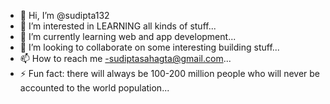 - 👋 Hi, I’m @sudipta132
- 👀 I’m interested in LEARNING all kinds of stuff...
- 🌱 I’m currently learning web and app development...
- 💞️ I’m looking to collaborate on some interesting building stuff...
- 📫 How to reach me -sudiptasahagta@gmail.com...
- ⚡ Fun fact: there will always be 100-200 million people who will never be accounted to the world population...

<!---
sudipta132/sudipta132 is a ✨ special ✨ repository because its `README.md` (this file) appears on your GitHub profile.
You can click the Preview link to take a look at your changes.
--->

